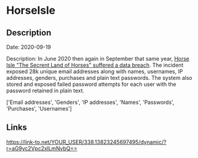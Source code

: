 # HorseIsle

## Description

Date: 2020-09-19

Description:
In June 2020 then again in September that same year, <a href="https://hi1.horseisle.com/web/news.php" target="_blank" rel="noopener">Horse Isle &quot;The Secrent Land of Horses&quot; suffered a data breach</a>. The incident exposed 28k unique email addresses along with names, usernames, IP addresses, genders, purchases and plain text passwords. The system also stored and exposed failed password attempts for each user with the password retained in plain text.


['Email addresses', 'Genders', 'IP addresses', 'Names', 'Passwords', 'Purchases', 'Usernames']

## Links

https://link-to.net/YOUR_USER/338.13823245697495/dynamic/?r=aG9yc2Vpc2xlLmNvbQ==